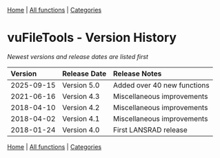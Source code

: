 [Home](../index.md) | [All functions](all-functions.md) | [Categories](categories/index.md)


# vuFileTools - Version History

*Newest versions and release dates are listed first*

| Version    | Release Date | Release Notes                 |
|:-----------|:-------------|:------------------------------|
| 2025-09-15 | Version 5.0  | Added over 40 new functions   |
| 2021-06-16 | Version 4.3  | Miscellaneous improvements    |
| 2018-04-10 | Version 4.2  | Miscellaneous improvements    |
| 2018-04-02 | Version 4.1  | Miscellaneous improvements    |
| 2018-01-24 | Version 4.0  | First LANSRAD release         |

[Home](../index.md) | [All functions](all-functions.md) | [Categories](categories/index.md)

